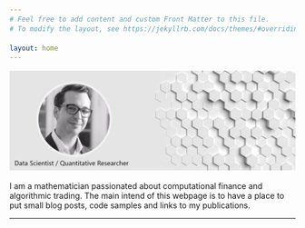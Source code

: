 ```yaml
---
# Feel free to add content and custom Front Matter to this file.
# To modify the layout, see https://jekyllrb.com/docs/themes/#overriding-theme-defaults

layout: home
---
```

![frontpageimg](/assets/images/banner_top.jpg)


I am a mathematician passionated about computational finance and algorithmic trading. The main intend of this webpage is to have a place to put small blog posts, code samples and links to my publications.


---

